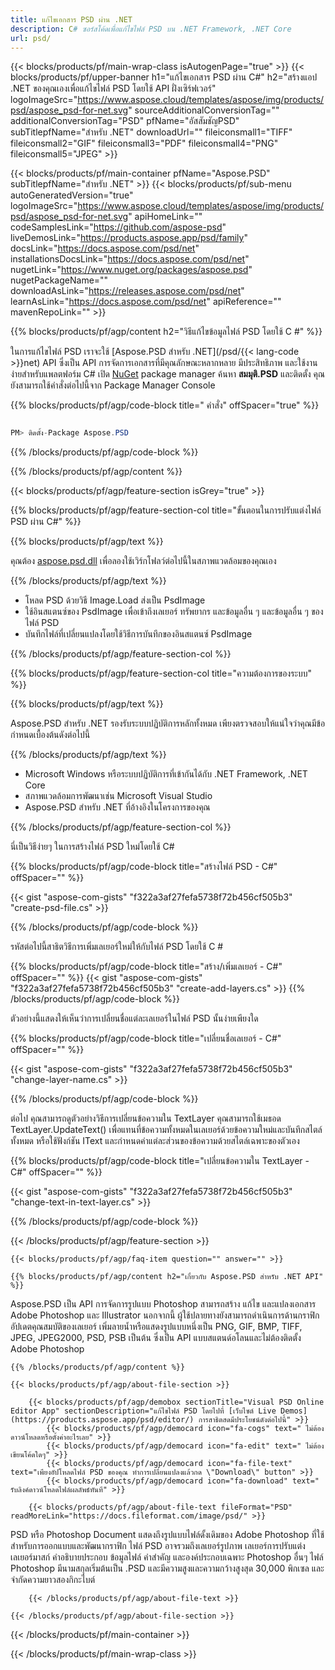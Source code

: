 ```yaml
---
title: แก้ไขเอกสาร PSD ผ่าน .NET
description: C# ซอร์สโค้ดเพื่อแก้ไขไฟล์ PSD บน .NET Framework, .NET Core
url: psd/
---
```


{{< blocks/products/pf/main-wrap-class isAutogenPage="true" >}}
{{< blocks/products/pf/upper-banner h1="แก้ไขเอกสาร PSD ผ่าน C#" h2="สร้างแอป .NET ของคุณเองเพื่อแก้ไขไฟล์ PSD โดยใช้ API ฝั่งเซิร์ฟเวอร์" logoImageSrc="https://www.aspose.cloud/templates/aspose/img/products/psd/aspose_psd-for-net.svg" sourceAdditionalConversionTag="" additionalConversionTag="PSD" pfName="อัสสัมชัญPSD" subTitlepfName="สำหรับ .NET" downloadUrl="" fileiconsmall1="TIFF" fileiconsmall2="GIF" fileiconsmall3="PDF" fileiconsmall4="PNG" fileiconsmall5="JPEG" >}}

{{< blocks/products/pf/main-container pfName="Aspose.PSD" subTitlepfName="สำหรับ .NET" >}}
{{< blocks/products/pf/sub-menu autoGeneratedVersion="true" logoImageSrc="https://www.aspose.cloud/templates/aspose/img/products/psd/aspose_psd-for-net.svg" apiHomeLink="" codeSamplesLink="https://github.com/aspose-psd" liveDemosLink="https://products.aspose.app/psd/family" docsLink="https://docs.aspose.com/psd/net" installationsDocsLink="https://docs.aspose.com/psd/net" nugetLink="https://www.nuget.org/packages/aspose.psd" nugetPackageName="" downloadAsLink="https://releases.aspose.com/psd/net" learnAsLink="https://docs.aspose.com/psd/net" apiReference="" mavenRepoLink="" >}}

{{% blocks/products/pf/agp/content h2="วิธีแก้ไขข้อมูลไฟล์ PSD โดยใช้ C #" %}}

 ในการแก้ไขไฟล์ PSD เราจะใช้
 [Aspose.PSD สำหรับ .NET](/psd/{{< lang-code >}}net)
 API ซึ่งเป็น API การจัดการเอกสารที่มีคุณลักษณะหลากหลาย มีประสิทธิภาพ และใช้งานง่ายสำหรับแพลตฟอร์ม C# เปิด
 [NuGet](https://www.nuget.org/packages/aspose.psd)
 package manager ค้นหา
 **สมมุติ.PSD**
 และติดตั้ง คุณยังสามารถใช้คำสั่งต่อไปนี้จาก Package Manager Console

{{% blocks/products/pf/agp/code-block title=" คำสั่ง" offSpacer="true" %}}

```cs

PM> ติดตั้ง-Package Aspose.PSD

```

{{% /blocks/products/pf/agp/code-block %}}

{{% /blocks/products/pf/agp/content %}}

{{< blocks/products/pf/agp/feature-section isGrey="true" >}}

{{% blocks/products/pf/agp/feature-section-col title="ขั้นตอนในการปรับแต่งไฟล์ PSD ผ่าน C#" %}}

{{% blocks/products/pf/agp/text %}}

 คุณต้อง
 [aspose.psd.dll](https://releases.aspose.com/psd/net)
 เพื่อลองใช้เวิร์กโฟลว์ต่อไปนี้ในสภาพแวดล้อมของคุณเอง

{{% /blocks/products/pf/agp/text %}}

+ โหลด PSD ด้วยวิธี Image.Load ส่งเป็น PsdImage
+ ใช้อินสแตนซ์ของ PsdImage เพื่อเข้าถึงเลเยอร์ ทรัพยากร และข้อมูลอื่น ๆ และข้อมูลอื่น ๆ ของไฟล์ PSD
+ บันทึกไฟล์ที่เปลี่ยนแปลงโดยใช้วิธีการบันทึกของอินสแตนซ์ PsdImage

{{% /blocks/products/pf/agp/feature-section-col %}}

{{% blocks/products/pf/agp/feature-section-col title="ความต้องการของระบบ" %}}

{{% blocks/products/pf/agp/text %}}

 Aspose.PSD สำหรับ .NET รองรับระบบปฏิบัติการหลักทั้งหมด เพียงตรวจสอบให้แน่ใจว่าคุณมีข้อกำหนดเบื้องต้นดังต่อไปนี้

{{% /blocks/products/pf/agp/text %}}

- Microsoft Windows หรือระบบปฏิบัติการที่เข้ากันได้กับ .NET Framework, .NET Core
- สภาพแวดล้อมการพัฒนาเช่น Microsoft Visual Studio
- Aspose.PSD สำหรับ .NET ที่อ้างอิงในโครงการของคุณ

{{% /blocks/products/pf/agp/feature-section-col %}}


นี่เป็นวิธีง่ายๆ ในการสร้างไฟล์ PSD ใหม่โดยใช้ C#
<!-- CODE-BLOCK -->
{{% blocks/products/pf/agp/code-block title="สร้างไฟล์ PSD - C#" offSpacer="" %}}

{{< gist "aspose-com-gists" "f322a3af27fefa5738f72b456cf505b3" "create-psd-file.cs" >}}

{{% /blocks/products/pf/agp/code-block %}}


รหัสต่อไปนี้สาธิตวิธีการเพิ่มเลเยอร์ใหม่ให้กับไฟล์ PSD โดยใช้ C #
<!-- CODE-BLOCK -->
{{% blocks/products/pf/agp/code-block title="สร้าง/เพิ่มเลเยอร์ - C#" offSpacer="" %}}
{{< gist "aspose-com-gists" "f322a3af27fefa5738f72b456cf505b3" "create-add-layers.cs" >}}
{{% /blocks/products/pf/agp/code-block %}}


ตัวอย่างนี้แสดงให้เห็นว่าการเปลี่ยนชื่อแต่ละเลเยอร์ในไฟล์ PSD นั้นง่ายเพียงใด
<!-- CODE-BLOCK -->
{{% blocks/products/pf/agp/code-block title="เปลี่ยนชื่อเลเยอร์ - C#" offSpacer="" %}}

{{< gist "aspose-com-gists" "f322a3af27fefa5738f72b456cf505b3" "change-layer-name.cs" >}}

{{% /blocks/products/pf/agp/code-block %}}


ต่อไป คุณสามารถดูตัวอย่างวิธีการเปลี่ยนข้อความใน TextLayer คุณสามารถใช้เมธอด TextLayer.UpdateText() เพื่อแทนที่ข้อความทั้งหมดในเลเยอร์ด้วยข้อความใหม่และบันทึกสไตล์ทั้งหมด
หรือใช้ฟังก์ชัน IText และกำหนดค่าแต่ละส่วนของข้อความด้วยสไตล์เฉพาะของตัวเอง
<!-- CODE-BLOCK -->
{{% blocks/products/pf/agp/code-block title="เปลี่ยนข้อความใน TextLayer - C#" offSpacer="" %}}

{{< gist "aspose-com-gists" "f322a3af27fefa5738f72b456cf505b3" "change-text-in-text-layer.cs" >}}

{{% /blocks/products/pf/agp/code-block %}}

{{< /blocks/products/pf/agp/feature-section >}}

    {{< blocks/products/pf/agp/faq-item question="" answer="" >}}
 

<!-- aboutfile Starts -->

    {{% blocks/products/pf/agp/content h2="เกี่ยวกับ Aspose.PSD สำหรับ .NET API" %}}

 Aspose.PSD เป็น API การจัดการรูปแบบ Photoshop สามารถสร้าง แก้ไข และแปลงเอกสาร Adobe Photoshop และ Illustrator นอกจากนี้ ผู้ใช้ปลายทางยังสามารถดำเนินการด้านกราฟิก อัปเดตคุณสมบัติของเลเยอร์ เพิ่มลายน้ำหรือแสดงรูปแบบหนึ่งเป็น PNG, GIF, BMP, TIFF, JPEG, JPEG2000, PSD, PSB เป็นต้น ซึ่งเป็น API แบบสแตนด์อโลนและไม่ต้องติดตั้ง Adobe Photoshop



    {{% /blocks/products/pf/agp/content %}}

    {{< blocks/products/pf/agp/about-file-section >}}

        {{< blocks/products/pf/agp/demobox sectionTitle="Visual PSD Online Editor App" sectionDescription="แก้ไขไฟล์ PSD โดยไปที่ [เว็บไซต์ Live Demos](https://products.aspose.app/psd/editor/) การสาธิตสดมีประโยชน์ดังต่อไปนี้" >}}
            {{< blocks/products/pf/agp/democard icon="fa-cogs" text=" ไม่ต้องดาวน์โหลดหรือตั้งค่าอะไรเลย" >}}
            {{< blocks/products/pf/agp/democard icon="fa-edit" text=" ไม่ต้องเขียนโค้ดใดๆ" >}}
            {{< blocks/products/pf/agp/democard icon="fa-file-text" text="เพียงอัปโหลดไฟล์ PSD ของคุณ ทำการเปลี่ยนแปลงแล้วกด \"Download\" button" >}}
            {{< blocks/products/pf/agp/democard icon="fa-download" text=" รับลิงค์ดาวน์โหลดไฟล์ผลลัพธ์ทันที" >}}

        {{< blocks/products/pf/agp/about-file-text fileFormat="PSD" readMoreLink="https://docs.fileformat.com/image/psd/" >}}
PSD หรือ Photoshop Document แสดงถึงรูปแบบไฟล์ดั้งเดิมของ Adobe Photoshop ที่ใช้สำหรับการออกแบบและพัฒนากราฟิก ไฟล์ PSD อาจรวมถึงเลเยอร์รูปภาพ เลเยอร์การปรับแต่ง เลเยอร์มาสก์ คำอธิบายประกอบ ข้อมูลไฟล์ คำสำคัญ และองค์ประกอบเฉพาะ Photoshop อื่นๆ ไฟล์ Photoshop มีนามสกุลเริ่มต้นเป็น .PSD และมีความสูงและความกว้างสูงสุด 30,000 พิกเซล และจำกัดความยาวสองกิกะไบต์

        {{< /blocks/products/pf/agp/about-file-text >}}

    {{< /blocks/products/pf/agp/about-file-section >}}

<!-- aboutfile Ends -->

{{< /blocks/products/pf/main-container >}}
    
{{< /blocks/products/pf/main-wrap-class >}}
